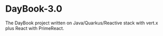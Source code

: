 # DayBook-3.0
The DayBook project written on Java/Quarkus/Reactive stack with vert.x plus React with PrimeReact.
